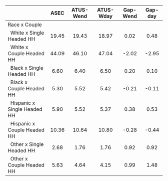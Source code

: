 
|                      |         ASEC |    ATUS-Wend |    ATUS-Wday |     Gap-Wend |      Gap-day |
| -------------------- | :----------: | :----------: | :----------: | :----------: | :----------: |
| Race x Couple        |              |              |              |              |              |
| &nbsp;&nbsp;White x Single Headed HH |        19.45 |        19.43 |        18.97 |         0.02 |         0.48 |
| &nbsp;&nbsp;White x Couple Headed HH |        44.09 |        46.10 |        47.04 |        -2.02 |        -2.95 |
| &nbsp;&nbsp;Black x Single Headed HH |         6.60 |         6.40 |         6.50 |         0.20 |         0.10 |
| &nbsp;&nbsp;Black x Couple Headed HH |         5.30 |         5.52 |         5.42 |        -0.21 |        -0.11 |
| &nbsp;&nbsp;Hispanic x Single Headed HH |         5.90 |         5.52 |         5.37 |         0.38 |         0.53 |
| &nbsp;&nbsp;Hispanic x Couple Headed HH |        10.36 |        10.64 |        10.80 |        -0.28 |        -0.44 |
| &nbsp;&nbsp;Other x Single Headed HH |         2.68 |         1.76 |         1.76 |         0.92 |         0.92 |
| &nbsp;&nbsp;Other x Couple Headed HH |         5.63 |         4.64 |         4.15 |         0.99 |         1.48 |

